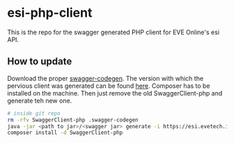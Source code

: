 # esi-php-client

This is the repo for the swagger generated PHP client for EVE Online's esi API.


## How to update

Download the proper [swagger-codegen](https://github.com/swagger-api/swagger-codegen#compatibility). The version with which the pervious client was generated can be found [here](.swagger-codegen/VERSION). Composer has to be installed on the machine. Then just remove the old SwaggerClient-php and generate teh new one.

```bash
# inside git repo
rm -rfv SwaggerClient-php .swagger-codegen
java -jar <path to jar>/<swagger jar> generate -i https://esi.evetech.is/latest/swagger.json?datasource=tranquility -l php
composer install -d SwaggerClient-php
```
